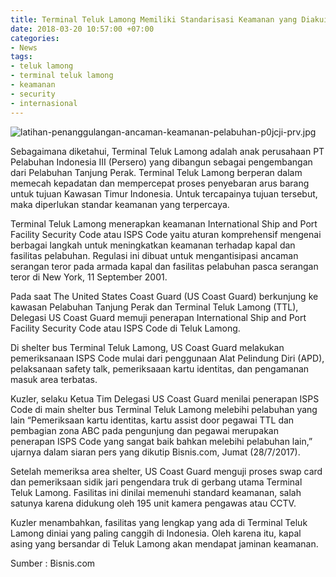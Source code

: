 ```yaml
---
title: Terminal Teluk Lamong Memiliki Standarisasi Keamanan yang Diakui Internasional
date: 2018-03-20 10:57:00 +07:00
categories:
- News
tags:
- teluk lamong
- terminal teluk lamong
- keamanan
- security
- internasional
---
```


![latihan-penanggulangan-ancaman-keamanan-pelabuhan-p0jcji-prv.jpg](/uploads/latihan-penanggulangan-ancaman-keamanan-pelabuhan-p0jcji-prv.jpg)

Sebagaimana diketahui, Terminal Teluk Lamong adalah anak perusahaan PT Pelabuhan Indonesia III (Persero) yang dibangun sebagai pengembangan dari Pelabuhan Tanjung Perak. Terminal Teluk Lamong berperan dalam memecah kepadatan dan mempercepat proses penyebaran arus barang untuk tujuan Kawasan Timur Indonesia. Untuk tercapainya tujuan tersebut, maka diperlukan standar keamanan yang terpercaya.

Terminal Teluk Lamong menerapkan keamanan International Ship and Port Facility Security Code atau ISPS Code yaitu aturan komprehensif mengenai berbagai langkah untuk meningkatkan keamanan terhadap kapal dan fasilitas pelabuhan. Regulasi ini dibuat untuk mengantisipasi ancaman serangan teror pada armada kapal dan fasilitas pelabuhan pasca serangan teror di New York, 11 September 2001.

Pada saat The United States Coast Guard (US Coast Guard) berkunjung ke kawasan Pelabuhan Tanjung Perak dan Terminal Teluk Lamong (TTL), Delegasi US Coast Guard memuji penerapan International Ship and Port Facility Security Code atau ISPS Code di Teluk Lamong.

Di shelter bus Terminal Teluk Lamong, US Coast Guard melakukan pemeriksanaan ISPS Code mulai dari penggunaan Alat Pelindung Diri (APD), pelaksanaan safety talk, pemeriksaaan kartu identitas, dan pengamanan masuk area terbatas.

Kuzler, selaku Ketua Tim Delegasi US Coast Guard menilai penerapan ISPS Code di main shelter bus Terminal Teluk Lamong melebihi pelabuhan yang lain “Pemeriksaan kartu identitas, kartu assist door pegawai TTL dan pembagian zona ABC pada pengunjung dan pegawai merupakan penerapan ISPS Code yang sangat baik bahkan melebihi pelabuhan lain,” ujarnya dalam siaran pers yang dikutip Bisnis.com, Jumat (28/7/2017).

Setelah memeriksa area shelter, US Coast Guard menguji proses swap card dan pemeriksaan sidik jari pengendara truk di gerbang utama Terminal Teluk Lamong. Fasilitas ini dinilai memenuhi standard keamanan, salah satunya karena didukung oleh 195 unit kamera pengawas atau CCTV.

Kuzler menambahkan, fasilitas yang lengkap yang ada di Terminal Teluk Lamong diniai yang paling canggih di Indonesia. Oleh karena itu, kapal asing yang bersandar di Teluk Lamong akan mendapat jaminan keamanan.

Sumber : Bisnis.com